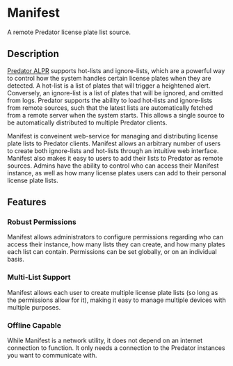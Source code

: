 # Manifest

A remote Predator license plate list source.


## Description

[Predator ALPR](https://v0lttech.com/predator.php) supports hot-lists and ignore-lists, which are a powerful way to control how the system handles certain license plates when they are detected. A hot-list is a list of plates that will trigger a heightened alert. Conversely, an ignore-list is a list of plates that will be ignored, and omitted from logs. Predator supports the ability to load hot-lists and ignore-lists from remote sources, such that the latest lists are automatically fetched from a remote server when the system starts. This allows a single source to be automatically distributed to multiple Predator clients.

Manifest is conveinent web-service for managing and distributing license plate lists to Predator clients. Manifest allows an arbitrary number of users to create both ignore-lists and hot-lists through an intuitive web interface. Manifest also makes it easy to users to add their lists to Predator as remote sources. Admins have the ability to control who can access their Manifest instance, as well as how many license plates users can add to their personal license plate lists.


## Features

### Robust Permissions

Manifest allows administrators to configure permissions regarding who can access their instance, how many lists they can create, and how many plates each list can contain. Permissions can be set globally, or on an individual basis.

### Multi-List Support

Manifest allows each user to create multiple license plate lists (so long as the permissions allow for it), making it easy to manage multiple devices with multiple purposes.

### Offline Capable

While Manifest is a network utility, it does not depend on an internet connection to function. It only needs a connection to the Predator instances you want to communicate with.
